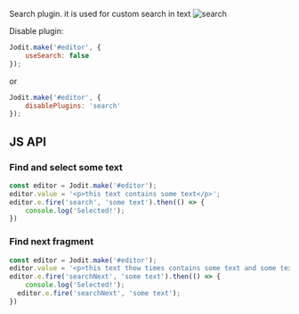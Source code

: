 Search plugin. it is used for custom search in text
![search](https://user-images.githubusercontent.com/794318/34545433-cd0a9220-f10e-11e7-8d26-7e22f66e266d.gif)

Disable plugin:
```js
Jodit.make('#editor', {
	useSearch: false
});
```
or
```js
Jodit.make('#editor', {
	disablePlugins: 'search'
});
```

## JS API

### Find and select some text

```js
const editor = Jodit.make('#editor');
editor.value = '<p>this text contains some text</p>';
editor.e.fire('search', 'some text').then(() => {
	console.log('Selected!');
})
```

### Find next fragment

```js
const editor = Jodit.make('#editor');
editor.value = '<p>this text thow times contains some text and some text</p>';
editor.e.fire('searchNext', 'some text').then(() => {
	console.log('Selected!');
  editor.e.fire('searchNext', 'some text');
})
```
